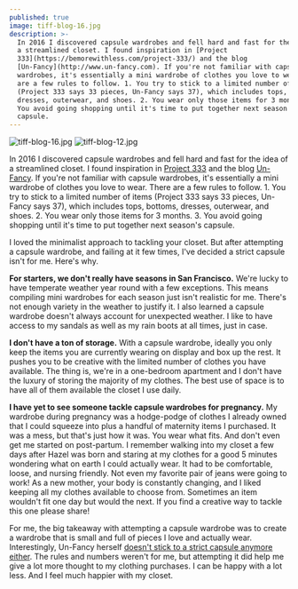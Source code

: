 ```yaml
---
published: true
image: tiff-blog-16.jpg
description: >-
  In 2016 I discovered capsule wardrobes and fell hard and fast for the idea of
  a streamlined closet. I found inspiration in [Project
  333](https://bemorewithless.com/project-333/) and the blog
  [Un-Fancy](http://www.un-fancy.com). If you're not familiar with capsule
  wardrobes, it's essentially a mini wardrobe of clothes you love to wear. There
  are a few rules to follow. 1. You try to stick to a limited number of items
  (Project 333 says 33 pieces, Un-Fancy says 37), which includes tops, bottoms,
  dresses, outerwear, and shoes. 2. You wear only those items for 3 months. 3.
  You avoid going shopping until it's time to put together next season's
  capsule.
---
```


![tiff-blog-16.jpg]({{site.baseurl}}/img/tiff-blog-16.jpg)
![tiff-blog-12.jpg]({{site.baseurl}}/img/tiff-blog-12.jpg)

In 2016 I discovered capsule wardrobes and fell hard and fast for the idea of a streamlined closet. I found inspiration in [Project 333](https://bemorewithless.com/project-333/) and the blog [Un-Fancy](http://www.un-fancy.com). If you're not familiar with capsule wardrobes, it's essentially a mini wardrobe of clothes you love to wear. There are a few rules to follow. 1. You try to stick to a limited number of items (Project 333 says 33 pieces, Un-Fancy says 37), which includes tops, bottoms, dresses, outerwear, and shoes. 2. You wear only those items for 3 months. 3. You avoid going shopping until it's time to put together next season's capsule. 

I loved the minimalist approach to tackling your closet. But after attempting a capsule wardrobe, and failing at it few times, I've decided a strict capsule isn't for me. Here's why. 

**For starters, we don't really have seasons in San Francisco.** We're lucky to have temperate weather year round with a few exceptions. This means compiling mini wardrobes for each season just isn't realistic for me. There's not enough variety in the weather to justify it. I also learned a capsule wardrobe doesn't always account for unexpected weather. I like to have access to my sandals as well as my rain boots at all times, just in case.  

**I don't have a ton of storage.** With a capsule wardrobe, ideally you only keep the items you are currently wearing on display and box up the rest. It pushes you to be creative with the limited number of clothes you have available. The thing is, we're in a one-bedroom apartment and I don't have the luxury of storing the majority of my clothes. The best use of space is to have all of them available the closet I use daily.

**I have yet to see someone tackle capsule wardrobes for pregnancy.** My wardrobe during pregnancy was a hodge-podge of clothes I already owned that I could squeeze into plus a handful of maternity items I purchased. It was a mess, but that's just how it was. You wear what fits. And don't even get me started on post-partum. I remember walking into my closet a few days after Hazel was born and staring at my clothes for a good 5 minutes wondering what on earth I could actually wear. It had to be comfortable, loose, and nursing friendly. Not even my favorite pair of jeans were going to work! As a new mother, your body is constantly changing, and I liked keeping all my clothes available to choose from. Sometimes an item wouldn't fit one day but would the next. If you find a creative way to tackle this one please share! 

For me, the big takeaway with attempting a capsule wardrobe was to create a wardrobe that is small and full of pieces I love and actually wear. Interestingly, Un-Fancy herself [doesn't stick to a strict capsule anymore either](http://www.un-fancy.com/about/). The rules and numbers weren't for me, but attempting it did help me give a lot more thought to my clothing purchases.  I can be happy with a lot less. And I feel much happier with my closet.
